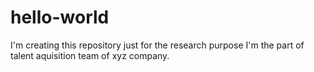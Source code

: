 # hello-world
I'm creating this repository just for the research purpose
I'm the part of talent aquisition team of xyz company. 
